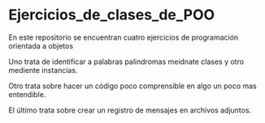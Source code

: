 # Ejercicios_de_clases_de_POO
En este repositorio se encuentran cuatro ejercicios de programación orientada a objetos

Uno trata de identificar a palabras palindromas meidnate clases y otro mediente instancias.

Otro trata sobre hacer un código poco comprensible en algo un poco mas entendible.

El último trata sobre crear un registro de mensajes en archivos adjuntos.
